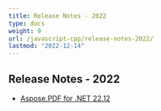 ```yaml
---
title: Release Notes - 2022
type: docs
weight: 9
url: /javascript-cpp/release-notes-2022/
lastmod: "2022-12-14"
---
```


## **Release Notes - 2022**

- [Aspose.PDF for .NET 22.12](/pdf/javascript-cpp/aspose_pdf-for-javascript-cpp-22-12-release-notes/)
